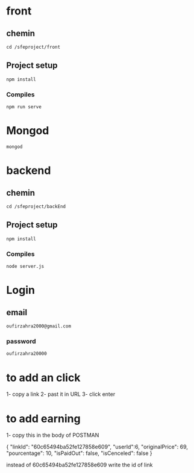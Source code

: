 # front

  ## chemin
  ```
  cd /sfeproject/front
  ```

  ## Project setup
  ```
  npm install
  ```

  ### Compiles 
  ```
  npm run serve
  ```

# Mongod
  ```
  mongod
  ```

# backend 

  ## chemin
  ```
  cd /sfeproject/backEnd
  ```

  ## Project setup
  ```
  npm install
  ```

  ### Compiles 
  ```
  node server.js
  ```

# Login 

  ## email
  ```
  oufirzahra2000@gmail.com
  ```

  ### password 
  ```
  oufirzahra20000
  ```

# to add an click  

 1- copy a link
 2- past it in URL
 3- click enter

# to add earning 

 1- copy this in the body of POSTMAN

 {
    "linkId": "60c65494ba52fe127858e609",
    "userId":6,
    "originalPrice": 69,
    "pourcentage": 10,
    "isPaidOut": false,
    "isCenceled": false
}
  
  instead of 60c65494ba52fe127858e609 write the id of link 
  

 